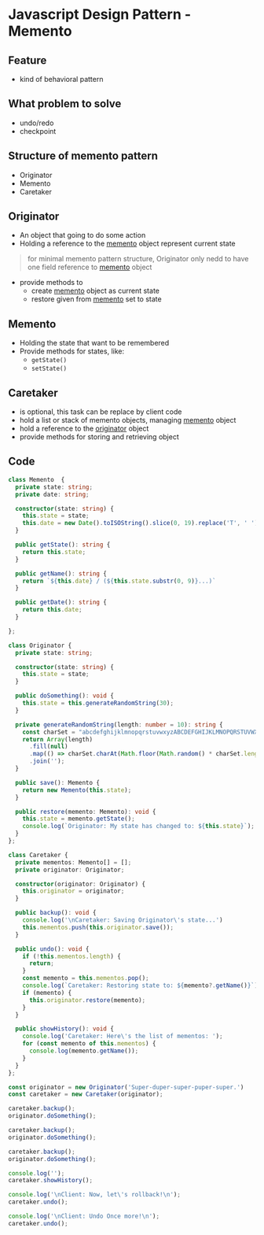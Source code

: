 # Javascript Design Pattern - Memento

## Feature

- kind of behavioral pattern

## What problem to solve

- undo/redo
- checkpoint

## Structure of memento pattern

- Originator
- Memento
- Caretaker

## Originator

- An object that going to do some action
- Holding a reference to the [memento](#memento) object represent current state

> for minimal memento pattern structure, Originator only nedd to have one field reference to [memento](#memento) object

- provide methods to
  - create [memento](#memento) object as current state
  - restore given from [memento](#memento) set to state

## Memento

- Holding the state that want to be remembered
- Provide methods for states, like:
  - `getState()`
  - `setState()`

## Caretaker

- is optional, this task can be replace by client code
- hold a list or stack of memento objects, managing [memento](#memento) object
- hold a reference to the [originator](#originator) object
- provide methods for storing and retrieving object

## Code

```ts
class Memento  {
  private state: string;
  private date: string;

  constructor(state: string) {
    this.state = state;
    this.date = new Date().toISOString().slice(0, 19).replace('T', ' ');
  }

  public getState(): string {
    return this.state;
  }

  public getName(): string {
    return `${this.date} / (${this.state.substr(0, 9)}...)`
  }

  public getDate(): string {
    return this.date;
  }

};

class Originator {
  private state: string;

  constructor(state: string) {
    this.state = state;
  }

  public doSomething(): void {
    this.state = this.generateRandomString(30);
  }

  private generateRandomString(length: number = 10): string {
    const charSet = "abcdefghijklmnopqrstuvwxyzABCDEFGHIJKLMNOPQRSTUVWXYZ";
    return Array(length)
      .fill(null)
      .map(() => charSet.charAt(Math.floor(Math.random() * charSet.length)))
      .join('');
  }

  public save(): Memento {
    return new Memento(this.state);
  }

  public restore(memento: Memento): void {
    this.state = memento.getState();
    console.log(`Originator: My state has changed to: ${this.state}`);
  }
};

class Caretaker {
  private mementos: Memento[] = [];
  private originator: Originator;

  constructor(originator: Originator) {
    this.originator = originator;
  }

  public backup(): void {
    console.log('\nCaretaker: Saving Originator\'s state...')
    this.mementos.push(this.originator.save());
  }

  public undo(): void {
    if (!this.mementos.length) {
      return;
    }
    const memento = this.mementos.pop();
    console.log(`Caretaker: Restoring state to: ${memento?.getName()}`);
    if (memento) {
      this.originator.restore(memento);
    }
  }

  public showHistory(): void {
    console.log('Caretaker: Here\'s the list of mementos: ');
    for (const memento of this.mementos) {
      console.log(memento.getName());
    }
  }
};

const originator = new Originator('Super-duper-super-puper-super.')
const caretaker = new Caretaker(originator);

caretaker.backup();
originator.doSomething();

caretaker.backup();
originator.doSomething();

caretaker.backup();
originator.doSomething();

console.log('');
caretaker.showHistory();

console.log('\nClient: Now, let\'s rollback!\n');
caretaker.undo();

console.log('\nClient: Undo Once more!\n');
caretaker.undo();
```

